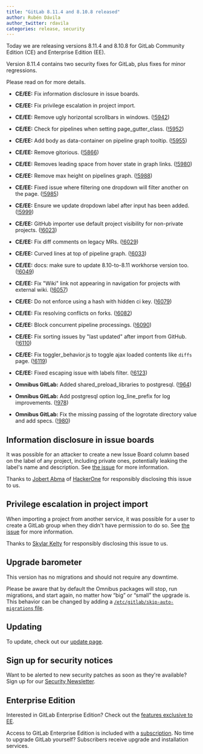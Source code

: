 ```yaml
---
title: "GitLab 8.11.4 and 8.10.8 released"
author: Rubén Dávila
author_twitter: rdavila
categories: release, security
---
```


Today we are releasing versions 8.11.4 and 8.10.8 for GitLab Community
Edition (CE) and Enterprise Edition (EE).

Version 8.11.4 contains two security fixes for GitLab, plus fixes for minor
regressions.

Please read on for more details.

<!-- more -->

- **CE/EE:** Fix information disclosure in issue boards.
- **CE/EE:** Fix privilege escalation in project import.
- **CE/EE:** Remove ugly horizontal scrollbars in windows. ([!5942])
- **CE/EE:** Check for pipelines when setting page_gutter_class. ([!5952])
- **CE/EE:** Add body as data-container on pipeline graph tooltip. ([!5955])
- **CE/EE:** Remove gitorious. ([!5866])
- **CE/EE:** Removes leading space from hover state in graph links. ([!5980])
- **CE/EE:** Remove max height on pipelines graph. ([!5988])
- **CE/EE:** Fixed issue where filtering one dropdown will filter another on the page. ([!5985])
- **CE/EE:** Ensure we update dropdown label after input has been added. ([!5999])
- **CE/EE:** GitHub importer use default project visibility for non-private projects. ([!6023])
- **CE/EE:** Fix diff comments on legacy MRs. ([!6029])
- **CE/EE:** Curved lines at top of pipeline graph. ([!6033])
- **CE/EE:** docs: make sure to update 8.10-to-8.11 workhorse version too. ([!6049])
- **CE/EE:** Fix "Wiki" link not appearing in navigation for projects with external wiki. ([!6057])
- **CE/EE:** Do not enforce using a hash with hidden ci key. ([!6079])
- **CE/EE:** Fix resolving conflicts on forks. ([!6082])
- **CE/EE:** Block concurrent pipeline processings. ([!6090])
- **CE/EE:** Fix sorting issues by "last updated" after import from GitHub. ([!6110])
- **CE/EE:** Fix toggler_behavior.js to toggle ajax loaded contents like `diffs` page. ([!6119])
- **CE/EE:** Fixed escaping issue with labels filter. ([!6123])

- **Omnibus GitLab:** Added shared_preload_libraries to postgresql. ([!964])
- **Omnibus GitLab:** Add postgresql option log_line_prefix for log improvements. ([!978])
- **Omnibus GitLab:** Fix the missing passing of the logrotate directory value and add specs. ([!980])

[!5942]: https://gitlab.com/gitlab-org/gitlab-ce/merge_requests/5942
[!5952]: https://gitlab.com/gitlab-org/gitlab-ce/merge_requests/5952
[!5955]: https://gitlab.com/gitlab-org/gitlab-ce/merge_requests/5955
[!5866]: https://gitlab.com/gitlab-org/gitlab-ce/merge_requests/5866
[!5980]: https://gitlab.com/gitlab-org/gitlab-ce/merge_requests/5980
[!5988]: https://gitlab.com/gitlab-org/gitlab-ce/merge_requests/5988
[!5985]: https://gitlab.com/gitlab-org/gitlab-ce/merge_requests/5985
[!5999]: https://gitlab.com/gitlab-org/gitlab-ce/merge_requests/5999
[!6023]: https://gitlab.com/gitlab-org/gitlab-ce/merge_requests/6023
[!6029]: https://gitlab.com/gitlab-org/gitlab-ce/merge_requests/6029
[!6033]: https://gitlab.com/gitlab-org/gitlab-ce/merge_requests/6033
[!6049]: https://gitlab.com/gitlab-org/gitlab-ce/merge_requests/6049
[!6057]: https://gitlab.com/gitlab-org/gitlab-ce/merge_requests/6057
[!6079]: https://gitlab.com/gitlab-org/gitlab-ce/merge_requests/6079
[!6082]: https://gitlab.com/gitlab-org/gitlab-ce/merge_requests/6082
[!6090]: https://gitlab.com/gitlab-org/gitlab-ce/merge_requests/6090
[!6110]: https://gitlab.com/gitlab-org/gitlab-ce/merge_requests/6110
[!6119]: https://gitlab.com/gitlab-org/gitlab-ce/merge_requests/6119
[!6123]: https://gitlab.com/gitlab-org/gitlab-ce/merge_requests/6123

[!964]: https://gitlab.com/gitlab-org/omnibus-gitlab/merge_requests/964
[!978]: https://gitlab.com/gitlab-org/omnibus-gitlab/merge_requests/978
[!980]: https://gitlab.com/gitlab-org/omnibus-gitlab/merge_requests/980

## Information disclosure in issue boards

It was possible for an attacker to create a new Issue Board column based on the
label of any project, including private ones, potentially leaking the label's
name and description. See [the issue][21167] for more information.

Thanks to [Jobert Abma](https://twitter.com/jobertabma) of
[HackerOne](https://hackerone.com/jobert) for responsibly disclosing this issue
to us.

[21167]: https://gitlab.com/gitlab-org/gitlab-ce/issues/21167

## Privilege escalation in project import

When importing a project from another service, it was possible for a user to
create a GitLab group when they didn't have permission to do so. See [the
issue][21457] for more information.

Thanks to [Skylar Kelty](https://hackerone.com/skylarkelty) for responsibly
disclosing this issue to us.

[21457]: https://gitlab.com/gitlab-org/gitlab-ce/issues/21457

## Upgrade barometer

This version has no migrations and should not require any downtime.

Please be aware that by default the Omnibus packages will stop, run migrations,
and start again, no matter how “big” or “small” the upgrade is. This behavior
can be changed by adding a [`/etc/gitlab/skip-auto-migrations`
file](http://doc.gitlab.com/omnibus/update/README.html).

## Updating

To update, check out our [update page](https://about.gitlab.com/update/).

## Sign up for security notices

Want to be alerted to new security patches as soon as they're available? Sign up
for our [Security Newsletter](https://about.gitlab.com/contact/).

## Enterprise Edition

Interested in GitLab Enterprise Edition? Check out the [features exclusive to
EE](https://about.gitlab.com/features/#enterprise).

Access to GitLab Enterprise Edition is included with a [subscription](/products/).
No time to upgrade GitLab yourself? Subscribers receive upgrade and installation
services.
